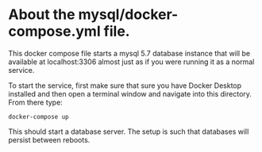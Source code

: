 # About the mysql/docker-compose.yml file.

This docker compose file starts a mysql 5.7 database instance that will be available at localhost:3306 almost just as if you were running it as a normal service.

To start the service, first make sure that sure you have Docker Desktop installed and then open a terminal window and navigate into this directory. From there type:

`docker-compose up`

This should start a database server. The setup is such that databases will persist between reboots.
